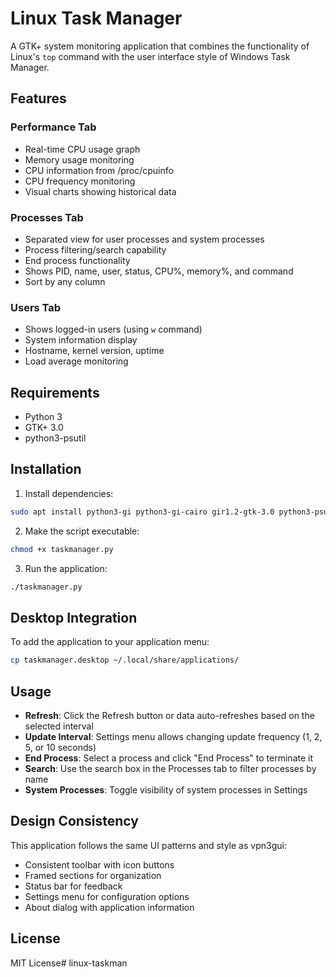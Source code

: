 # Linux Task Manager

A GTK+ system monitoring application that combines the functionality of Linux's `top` command with the user interface style of Windows Task Manager.

## Features

### Performance Tab
- Real-time CPU usage graph
- Memory usage monitoring
- CPU information from /proc/cpuinfo
- CPU frequency monitoring
- Visual charts showing historical data

### Processes Tab
- Separated view for user processes and system processes
- Process filtering/search capability
- End process functionality
- Shows PID, name, user, status, CPU%, memory%, and command
- Sort by any column

### Users Tab
- Shows logged-in users (using `w` command)
- System information display
- Hostname, kernel version, uptime
- Load average monitoring

## Requirements

- Python 3
- GTK+ 3.0
- python3-psutil

## Installation

1. Install dependencies:
```bash
sudo apt install python3-gi python3-gi-cairo gir1.2-gtk-3.0 python3-psutil
```

2. Make the script executable:
```bash
chmod +x taskmanager.py
```

3. Run the application:
```bash
./taskmanager.py
```

## Desktop Integration

To add the application to your application menu:

```bash
cp taskmanager.desktop ~/.local/share/applications/
```

## Usage

- **Refresh**: Click the Refresh button or data auto-refreshes based on the selected interval
- **Update Interval**: Settings menu allows changing update frequency (1, 2, 5, or 10 seconds)
- **End Process**: Select a process and click "End Process" to terminate it
- **Search**: Use the search box in the Processes tab to filter processes by name
- **System Processes**: Toggle visibility of system processes in Settings

## Design Consistency

This application follows the same UI patterns and style as vpn3gui:
- Consistent toolbar with icon buttons
- Framed sections for organization
- Status bar for feedback
- Settings menu for configuration options
- About dialog with application information

## License

MIT License# linux-taskman
